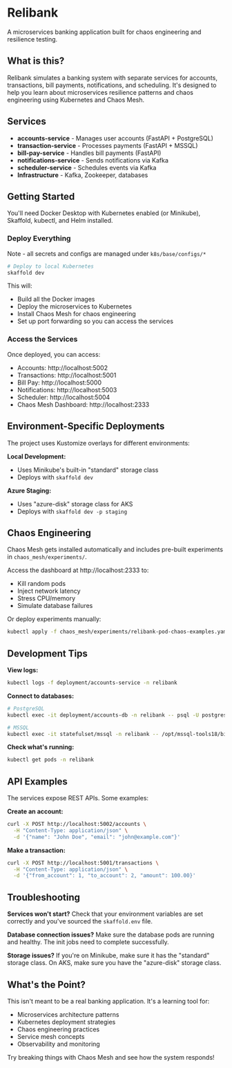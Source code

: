 # Relibank

A microservices banking application built for chaos engineering and resilience testing.

## What is this?

Relibank simulates a banking system with separate services for accounts, transactions, bill payments, notifications, and scheduling. It's designed to help you learn about microservices resilience patterns and chaos engineering using Kubernetes and Chaos Mesh.

## Services

- **accounts-service** - Manages user accounts (FastAPI + PostgreSQL)
- **transaction-service** - Processes payments (FastAPI + MSSQL)  
- **bill-pay-service** - Handles bill payments (FastAPI)
- **notifications-service** - Sends notifications via Kafka
- **scheduler-service** - Schedules events via Kafka
- **Infrastructure** - Kafka, Zookeeper, databases

## Getting Started

You'll need Docker Desktop with Kubernetes enabled (or Minikube), Skaffold, kubectl, and Helm installed.


### Deploy Everything
Note - all secrets and configs are managed under `k8s/base/configs/*`

```bash
# Deploy to local Kubernetes
skaffold dev
```

This will:
- Build all the Docker images
- Deploy the microservices to Kubernetes
- Install Chaos Mesh for chaos engineering
- Set up port forwarding so you can access the services

### Access the Services

Once deployed, you can access:
- Accounts: http://localhost:5002
- Transactions: http://localhost:5001  
- Bill Pay: http://localhost:5000
- Notifications: http://localhost:5003
- Scheduler: http://localhost:5004
- Chaos Mesh Dashboard: http://localhost:2333

## Environment-Specific Deployments

The project uses Kustomize overlays for different environments:

**Local Development:**
- Uses Minikube's built-in "standard" storage class
- Deploys with `skaffold dev`

**Azure Staging:**  
- Uses "azure-disk" storage class for AKS
- Deploys with `skaffold dev -p staging`

## Chaos Engineering

Chaos Mesh gets installed automatically and includes pre-built experiments in `chaos_mesh/experiments/`. 

Access the dashboard at http://localhost:2333 to:
- Kill random pods
- Inject network latency
- Stress CPU/memory
- Simulate database failures

Or deploy experiments manually:
```bash
kubectl apply -f chaos_mesh/experiments/relibank-pod-chaos-examples.yaml
```

## Development Tips

**View logs:**
```bash
kubectl logs -f deployment/accounts-service -n relibank
```

**Connect to databases:**
```bash
# PostgreSQL
kubectl exec -it deployment/accounts-db -n relibank -- psql -U postgres -d accountsdb

# MSSQL  
kubectl exec -it statefulset/mssql -n relibank -- /opt/mssql-tools18/bin/sqlcmd -S localhost -U SA -C
```

**Check what's running:**
```bash
kubectl get pods -n relibank
```

## API Examples

The services expose REST APIs. Some examples:

**Create an account:**
```bash
curl -X POST http://localhost:5002/accounts \
  -H "Content-Type: application/json" \
  -d '{"name": "John Doe", "email": "john@example.com"}'
```

**Make a transaction:**
```bash  
curl -X POST http://localhost:5001/transactions \
  -H "Content-Type: application/json" \
  -d '{"from_account": 1, "to_account": 2, "amount": 100.00}'
```

## Troubleshooting

**Services won't start?** Check that your environment variables are set correctly and you've sourced the `skaffold.env` file.

**Database connection issues?** Make sure the database pods are running and healthy. The init jobs need to complete successfully.

**Storage issues?** If you're on Minikube, make sure it has the "standard" storage class. On AKS, make sure you have the "azure-disk" storage class.

## What's the Point?

This isn't meant to be a real banking application. It's a learning tool for:
- Microservices architecture patterns
- Kubernetes deployment strategies  
- Chaos engineering practices
- Service mesh concepts
- Observability and monitoring

Try breaking things with Chaos Mesh and see how the system responds!
